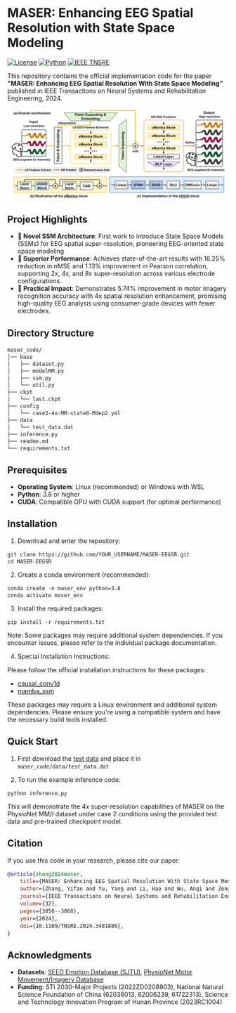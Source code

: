 # MASER: Enhancing EEG Spatial Resolution with State Space Modeling
[![License](https://img.shields.io/badge/License-MIT-blue.svg)](LICENSE)
[![Python](https://img.shields.io/badge/Python-3.8+-green.svg)](https://python.org)
[![IEEE TNSRE](https://img.shields.io/badge/Published-IEEE%20TNSRE%202024-blue)](https://doi.org/10.1109/TNSRE.2024.3481886)

This repository contains the official implementation code for the paper **"MASER: Enhancing EEG Spatial Resolution With State Space Modeling"** published in IEEE Transactions on Neural Systems and Rehabilitation Engineering, 2024.


![MASER Pipeline](imgs/pipeline.png)

## Project Highlights

- **🎯 Novel SSM Architecture**: First work to introduce State Space Models (SSMs) for EEG spatial super-resolution, pioneering EEG-oriented state space modeling
- **🚀 Superior Performance**: Achieves state-of-the-art results with 16.25% reduction in nMSE and 1.13% improvement in Pearson correlation, supporting 2x, 4x, and 8x super-resolution across various electrode configurations.
- **🧠 Practical Impact**: Demonstrates 5.74% improvement in motor imagery recognition accuracy with 4x spatial resolution enhancement, promising high-quality EEG analysis using consumer-grade devices with fewer electrodes.


## Directory Structure
```
maser_code/
│── base
│   ├── dataset.py
│   ├── modelMM.py
│   ├── ssm.py
│   └── util.py
├── ckpt
│   └── last.ckpt
├── config
│   └── case2-4x-MM-state8-Mdep2.yml
├── data
│   └── test_data.dat
├── inference.py
├── readme.md
└── requirements.txt
```
## Prerequisites

- **Operating System**: Linux (recommended) or Windows with WSL
- **Python**: 3.8 or higher
- **CUDA**: Compatible GPU with CUDA support (for optimal performance)


## Installation

1. Download and enter the repository:
```commandline
git clone https://github.com/YOUR_USERNAME/MASER-EEGSR.git
cd MASER-EEGSR
```

2. Create a conda environment (recommended):
```commandline
conda create -n maser_env python=3.8
conda activate maser_env
```
3. Install the required packages:
```commandline
pip install -r requirements.txt
```

Note: Some packages may require additional system dependencies. If you encounter issues, please refer to the individual package documentation.

4. Special Installation Instructions:

Please follow the official installation instructions for these packages:
- [causal_conv1d](https://github.com/Dao-AILab/causal-conv1d/releases/)
- [mamba_ssm](https://github.com/state-spaces/mamba/releases)

These packages may require a Linux environment and additional system dependencies. Please ensure you're using a compatible system and have the necessary build tools installed.


## Quick Start

1. First download the [test data](https://drive.google.com/file/d/1aJSEMKBU_RT7-L8h1iNJ24q-NNCUswpX/view?usp=sharing) and place it in `maser_code/data/test_data.dat`

2. To run the example inference code:
```commandline
python inference.py
```

This will demonstrate the 4x super-resolution capabilities of MASER on the PhysioNet MM/I dataset under case 2 conditions using the provided test data and pre-trained checkpoint model.

## Citation
If you use this code in your research, please cite our paper:

```bibtex
@article{zhang2024maser,
    title={MASER: Enhancing EEG Spatial Resolution With State Space Modeling},
    author={Zhang, Yifan and Yu, Yang and Li, Hao and Wu, Anqi and Zeng, Ling-Li and Hu, Dewen},
    journal={IEEE Transactions on Neural Systems and Rehabilitation Engineering},
    volume={32},
    pages={3858--3868},
    year={2024},
    doi={10.1109/TNSRE.2024.3481886},
}
```

## Acknowledgments
- **Datasets**: [SEED Emotion Database (SJTU)](https://bcmi.sjtu.edu.cn/home/seed/), [PhysioNet Motor Movement/Imagery Database](https://physionet.org/content/eegmmidb/1.0.0/)
- **Funding**: STI 2030-Major Projects (2022ZD0208903), National Natural Science Foundation of China (62036013, 62006239, 61722313), Science and Technology Innovation Program of Hunan Province (2023RC1004)
